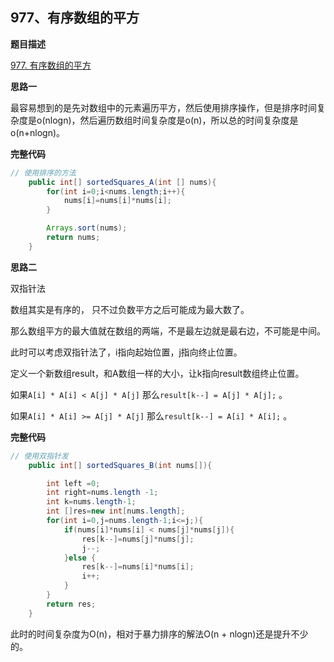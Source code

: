 ## 977、有序数组的平方

**题目描述**

[977. 有序数组的平方](https://leetcode-cn.com/problems/squares-of-a-sorted-array/)

**思路一**

最容易想到的是先对数组中的元素遍历平方，然后使用排序操作，但是排序时间复杂度是o(nlogn)，然后遍历数组时间复杂度是o(n)，所以总的时间复杂度是o(n+nlogn)。

**完整代码**

~~~ java
// 使用排序的方法
    public int[] sortedSquares_A(int [] nums){
        for(int i=0;i<nums.length;i++){
            nums[i]=nums[i]*nums[i];
        }

        Arrays.sort(nums);
        return nums;
    }
~~~

**思路二**

双指针法

数组其实是有序的， 只不过负数平方之后可能成为最大数了。

那么数组平方的最大值就在数组的两端，不是最左边就是最右边，不可能是中间。

此时可以考虑双指针法了，i指向起始位置，j指向终止位置。

定义一个新数组result，和A数组一样的大小，让k指向result数组终止位置。

如果`A[i] * A[i] < A[j] * A[j]` 那么`result[k--] = A[j] * A[j];` 。

如果`A[i] * A[i] >= A[j] * A[j]` 那么`result[k--] = A[i] * A[i];` 。

**完整代码**

~~~ java
// 使用双指针发
    public int[] sortedSquares_B(int nums[]){

        int left =0;
        int right=nums.length -1;
        int k=nums.length-1;
        int []res=new int[nums.length];
        for(int i=0,j=nums.length-1;i<=j;){
            if(nums[i]*nums[i] < nums[j]*nums[j]){
                res[k--]=nums[j]*nums[j];
                j--;
            }else {
                res[k--]=nums[i]*nums[i];
                i++;
            }
        }
        return res;
    }

~~~

此时的时间复杂度为O(n)，相对于暴力排序的解法O(n + nlogn)还是提升不少的。